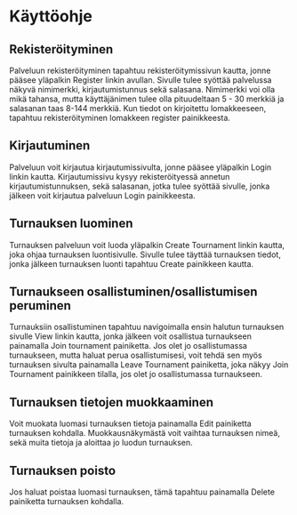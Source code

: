 # Käyttöohje

## Rekisteröityminen 
Palveluun rekisteröityminen tapahtuu rekisteröitymissivun kautta, jonne pääsee yläpalkin Register linkin avullan. Sivulle tulee syöttää palvelussa näkyvä nimimerkki, kirjautumistunnus sekä salasana. Nimimerkki voi olla mikä tahansa, mutta käyttäjänimen tulee olla pituudeltaan 5 - 30 merkkiä ja salasanan taas 8-144 merkkiä. Kun tiedot on kirjoitettu lomakkeeseen, tapahtuu rekisteröityminen lomakkeen register painikkeesta.

## Kirjautuminen
Palveluun voit kirjautua kirjautumissivulta, jonne pääsee yläpalkin Login linkin kautta. Kirjautumissivu kysyy rekisteröityessä annetun kirjautumistunnuksen, sekä salasanan, jotka tulee syöttää sivulle, jonka jälkeen voit kirjautua palveluun Login painikkeesta.

## Turnauksen luominen
Turnauksen palveluun voit luoda yläpalkin Create Tournament linkin kautta, joka ohjaa turnauksen luontisivulle. Sivulle tulee täyttää turnauksen tiedot, jonka jälkeen turnauksen luonti tapahtuu Create painikkeen kautta.

## Turnaukseen osallistuminen/osallistumisen peruminen
Turnauksiin osallistuminen tapahtuu navigoimalla ensin halutun turnauksen sivulle View linkin kautta, jonka jälkeen voit osallistua turnaukseen painamalla Join tournament painiketta. Jos olet jo osallistumassa turnaukseen, mutta haluat perua osallistumisesi, voit tehdä sen myös turnauksen sivulta painamalla Leave Tournament painiketta, joka näkyy Join Tournament painikkeen tilalla, jos olet jo osallistumassa turnaukseen.

## Turnauksen tietojen muokkaaminen
Voit muokata luomasi turnauksen tietoja painamalla Edit painiketta turnauksen kohdalla. Muokkausnäkymästä voit vaihtaa turnauksen nimeä, sekä muita tietoja ja aloittaa jo luodun turnauksen.

## Turnauksen poisto
Jos haluat poistaa luomasi turnauksen, tämä tapahtuu painamalla Delete painiketta turnauksen kohdalla.